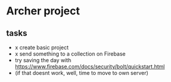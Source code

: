 # Archer project

## tasks

- x create basic project
- x send something to a collection on Firebase
- try saving the day with https://www.firebase.com/docs/security/bolt/quickstart.html
- (if that doesnt work, well, time to move to own server)